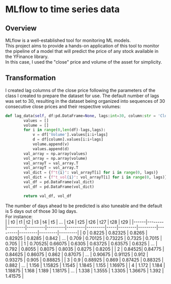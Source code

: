 # MLflow to time series data

## Overview
MLflow is a well-established tool for monitoring ML models.  
This project aims to provide a hands-on application of this tool to monitor the pipeline of a model that will predict the price of any stock available in the YFinance library.  
In this case, I used the "close" price and volume of the asset for simplicity.   

## Transformation  
I created lag columns of the close price following the parameters of the class I created to prepare the dataset for use. The default number of lags was set to 30, resulting in the dataset being organized into sequences of 30 consecutive close prices and their respective volumes:
```python   
def lag_data(self, df:pd.DataFrame=None, lags:int=30, column:str = 'Close'):
        values = []
        volume = []
        for i in range(0,len(df)-lags,lags):
            v = df['Volume'].values[i:i+lags]
            d = df[column].values[i:i+lags]
            volume.append(v)
            values.append(d)
        val_array = np.array(values)
        vol_array = np.array(volume)
        val_arrayT = val_array.T
        vol_arrayT = vol_array.T
        val_dict = {f"t{i}": val_arrayT[i] for i in range(0, lags)}
        vol_dict = {f"t_vol{i}": vol_arrayT[i] for i in range(0, lags)}
        val_df = pd.DataFrame(val_dict)
        vol_df = pd.DataFrame(vol_dict)

        return val_df, vol_df
```
The number of days ahead to be predicted is also tuneable and the default is 5 days out of those 30 lag days.  
For instance:  
|      |   t0   |   t1    |   t2    |   t3    |   t4    |   t5    | ... |   t24   |   t25   |   t26   |   t27   |   t28   |   t29   |
|------|--------|---------|---------|---------|---------|---------|-----|---------|---------|---------|---------|---------|---------|
|  0   | 0.8225 | 0.82325 | 0.8265  | 0.82925 | 0.8285  | 0.842   | ... | 0.709   | 0.70125 | 0.73225 | 0.7325  | 0.7015  | 0.705   |
|  1   | 0.70525| 0.66075 | 0.6305  | 0.63725 | 0.63575 | 0.6325  | ... | 0.792   | 0.8055  | 0.8075  | 0.8035  | 0.8275  | 0.8205  |
|  2   | 0.84525| 0.84775 | 0.84625 | 0.86075 | 0.862   | 0.87075 | ... | 0.90675 | 0.91125 | 0.912   | 0.93275 | 0.905   | 0.88825 |
|  3   | 0.9    | 0.88925 | 0.869   | 0.87425 | 0.88325 | 0.882   | ... | 1.156   | 1.15825 | 1.1545  | 1.1845  | 1.155   | 1.16975 |
|  4   | 1.172  | 1.184   | 1.18875 | 1.168   | 1.189   | 1.18175 | ... | 1.338   | 1.3555  | 1.3305  | 1.36675 | 1.392   | 1.41575 |



